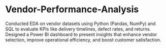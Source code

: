 # Vendor-Performance-Analysis
Conducted EDA on vendor datasets using Python (Pandas, NumPy) and SQL to evaluate KPIs like delivery timelines, defect rates, and returns. Designed a Power BI dashboard to present insights that enhance vendor selection, improve operational efficiency, and boost customer satisfaction.
